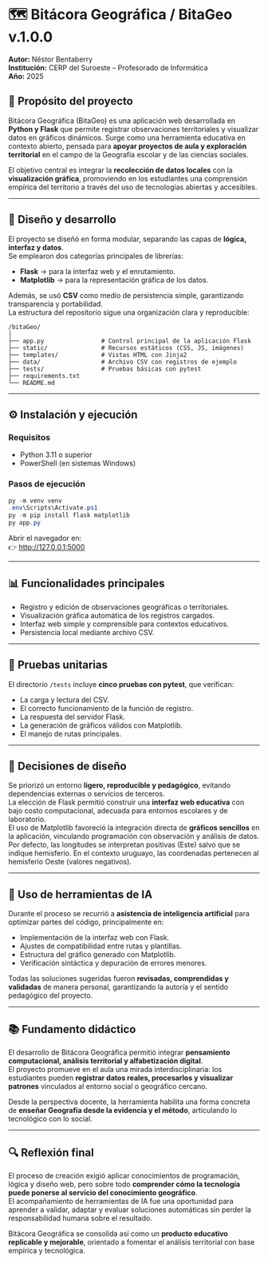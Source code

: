 # 🗺️ Bitácora Geográfica / BitaGeo v.1.0.0

**Autor:** Néstor Bentaberry  
**Institución:** CERP del Suroeste – Profesorado de Informática  
**Año:** 2025  

## 🎯 Propósito del proyecto

Bitácora Geográfica (BitaGeo) es una aplicación web desarrollada en **Python y Flask** que permite registrar observaciones territoriales y visualizar datos en gráficos dinámicos. Surge como una herramienta educativa en contexto abierto, pensada para **apoyar proyectos de aula y exploración territorial** en el campo de la Geografía escolar y de las ciencias sociales.

El objetivo central es integrar la **recolección de datos locales** con la **visualización gráfica**, promoviendo en los estudiantes una comprensión empírica del territorio a través del uso de tecnologías abiertas y accesibles.

---

## 🧠 Diseño y desarrollo

El proyecto se diseñó en forma modular, separando las capas de **lógica, interfaz y datos**.  
Se emplearon dos categorías principales de librerías:

- **Flask** → para la interfaz web y el enrutamiento.  
- **Matplotlib** → para la representación gráfica de los datos.

Además, se usó **CSV** como medio de persistencia simple, garantizando transparencia y portabilidad.  
La estructura del repositorio sigue una organización clara y reproducible:

```
/bitaGeo/
│
├── app.py                # Control principal de la aplicación Flask
├── static/               # Recursos estáticos (CSS, JS, imágenes)
├── templates/            # Vistas HTML con Jinja2
├── data/                 # Archivo CSV con registros de ejemplo
├── tests/                # Pruebas básicas con pytest
├── requirements.txt
└── README.md
```

---

## ⚙️ Instalación y ejecución

### Requisitos
- Python 3.11 o superior  
- PowerShell (en sistemas Windows)

### Pasos de ejecución
```powershell
py -m venv venv
.env\Scripts\Activate.ps1
py -m pip install flask matplotlib
py app.py
```

Abrir el navegador en:  
👉 http://127.0.0.1:5000

---

## 📊 Funcionalidades principales

- Registro y edición de observaciones geográficas o territoriales.  
- Visualización gráfica automática de los registros cargados.  
- Interfaz web simple y comprensible para contextos educativos.  
- Persistencia local mediante archivo CSV.  

---

## 🧩 Pruebas unitarias

El directorio `/tests` incluye **cinco pruebas con pytest**, que verifican:
- La carga y lectura del CSV.  
- El correcto funcionamiento de la función de registro.  
- La respuesta del servidor Flask.  
- La generación de gráficos válidos con Matplotlib.  
- El manejo de rutas principales.

---

## 🧱 Decisiones de diseño

Se priorizó un entorno **ligero, reproducible y pedagógico**, evitando dependencias externas o servicios de terceros.  
La elección de Flask permitió construir una **interfaz web educativa** con bajo costo computacional, adecuada para entornos escolares y de laboratorio.  
El uso de Matplotlib favoreció la integración directa de **gráficos sencillos** en la aplicación, vinculando programación con observación y análisis de datos.
Por defecto, las longitudes se interpretan positivas (Este) salvo que se indique hemisferio.
En el contexto uruguayo, las coordenadas pertenecen al hemisferio Oeste (valores negativos).

---

## 💬 Uso de herramientas de IA

Durante el proceso se recurrió a **asistencia de inteligencia artificial** para optimizar partes del código, principalmente en:

- Implementación de la interfaz web con Flask.  
- Ajustes de compatibilidad entre rutas y plantillas.  
- Estructura del gráfico generado con Matplotlib.  
- Verificación sintáctica y depuración de errores menores.

Todas las soluciones sugeridas fueron **revisadas, comprendidas y validadas** de manera personal, garantizando la autoría y el sentido pedagógico del proyecto.

---

## 📚 Fundamento didáctico

El desarrollo de Bitácora Geográfica permitió integrar **pensamiento computacional, análisis territorial y alfabetización digital**.  
El proyecto promueve en el aula una mirada interdisciplinaria: los estudiantes pueden **registrar datos reales, procesarlos y visualizar patrones** vinculados al entorno social o geográfico cercano.

Desde la perspectiva docente, la herramienta habilita una forma concreta de **enseñar Geografía desde la evidencia y el método**, articulando lo tecnológico con lo social.

---

## 🔍 Reflexión final

El proceso de creación exigió aplicar conocimientos de programación, lógica y diseño web, pero sobre todo **comprender cómo la tecnología puede ponerse al servicio del conocimiento geográfico**.  
El acompañamiento de herramientas de IA fue una oportunidad para aprender a validar, adaptar y evaluar soluciones automáticas sin perder la responsabilidad humana sobre el resultado.

Bitácora Geográfica se consolida así como un **producto educativo replicable y mejorable**, orientado a fomentar el análisis territorial con base empírica y tecnológica.
